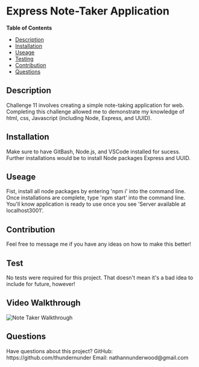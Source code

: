 <h1>Express Note-Taker Application</h1> 

<strong>Table of Contents</strong>
* [Description](#description)
* [Installation](#installation)
* [Useage](#useage)
* [Testing](#test)
* [Contribution](#contribution)
* [Questions](#questions)

<h2>Description</h2>
<p>Challenge 11 involves creating a simple note-taking application for web. Completing this challenge allowed me to demonstrate my knowledge of html, css, Javascript (including Node, Express, and UUID).</p> 

<h2>Installation</h2>
<p>Make sure to have GitBash, Node.js, and VSCode installed for sucess. Further installations would be to install Node packages Express and UUID.</p>

<h2>Useage</h2>
<p>Fist, install all node packages by entering 'npm i' into the command line. Once installations are complete, type 'npm start' into the command line. You'll know application is ready to use once you see 'Server available at localhost3001'.</p>

<h2>Contribution</h2>
<p>Feel free to message me if you have any ideas on how to make this better!</p>

<h2>Test</h2>
<p>No tests were required for this project. That doesn't mean it's a bad idea to include for future, however!</p>

<h2>Video Walkthrough</h2>

![Note Taker Walkthrough ](https://user-images.githubusercontent.com/98553537/190959854-6e5910ed-9d6c-4c07-b796-1181fc8dcaa7.gif)

<h2>Questions</h2>
<p>Have questions about this project?
GitHub: https://github.com/thundernunder
Email: nathannunderwood@gmail.com</p>
